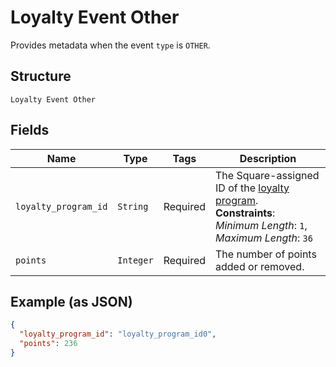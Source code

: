 
# Loyalty Event Other

Provides metadata when the event `type` is `OTHER`.

## Structure

`Loyalty Event Other`

## Fields

| Name | Type | Tags | Description |
|  --- | --- | --- | --- |
| `loyalty_program_id` | `String` | Required | The Square-assigned ID of the [loyalty program](/doc/models/loyalty-program.md).<br>**Constraints**: *Minimum Length*: `1`, *Maximum Length*: `36` |
| `points` | `Integer` | Required | The number of points added or removed. |

## Example (as JSON)

```json
{
  "loyalty_program_id": "loyalty_program_id0",
  "points": 236
}
```

